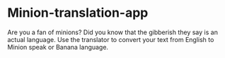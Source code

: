 # Minion-translation-app
Are you a fan of minions? Did you know that the gibberish they say is an actual language. Use the translator to convert your text from English to Minion speak or Banana language.
